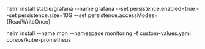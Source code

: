 helm install stable/grafana --name grafana --set persistence.enabled=true --set persistence.size=10G --set persistence.accessModes={ReadWriteOnce}

helm install     --name mon     --namespace monitoring     -f custom-values.yaml     coreos/kube-prometheus
